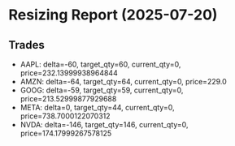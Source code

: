 # Resizing Report (2025-07-20)

## Trades

- AAPL: delta=-60, target_qty=60, current_qty=0, price=232.13999938964844
- AMZN: delta=-64, target_qty=64, current_qty=0, price=229.0
- GOOG: delta=-59, target_qty=59, current_qty=0, price=213.52999877929688
- META: delta=0, target_qty=44, current_qty=0, price=738.7000122070312
- NVDA: delta=-146, target_qty=146, current_qty=0, price=174.17999267578125